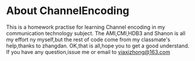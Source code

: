 # About ChannelEncoding
This is a homework practise for learning Channel encoding in my communication technology subject.
The AMI,CMI,HDB3 and Shanon is all my effort ny myself,but the rest of code come from my classmate's help,thanks to zhangdan.
OK,that is all,hope you to get a good understand.
If you have any question,issue me or email to viaxizhong@163.com

